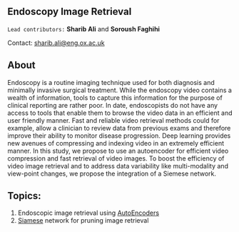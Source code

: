 ## Endoscopy Image Retrieval

``Lead contributors:`` **Sharib Ali** and **Soroush Faghihi** 

Contact: <sharib.ali@eng.ox.ac.uk>

## About 

Endoscopy is a routine imaging technique used for both diagnosis and minimally invasive surgical treatment. While the endoscopy video contains a wealth of information, tools to capture this information for the purpose of clinical reporting are rather poor. In date, endoscopists do not have any access to tools that enable them to browse the video data in an efficient and user friendly manner. Fast and reliable video retrieval methods could for example, allow a clinician to review data from previous exams and therefore improve their ability to monitor disease progression. Deep learning provides new avenues of compressing and indexing video in an extremely efficient manner. In this study, we propose to use an autoencoder for efficient video compression and fast retrieval of video images. To boost the efficiency of video image retrieval and to address data variability like multi-modality and view-point changes, we propose the integration of a Siemese network.

## Topics:

1. Endoscopic image retrieval using [AutoEncoders](https://github.com/sharibox/endoscopyImageRetrieval/tree/master/endo-autoEncoder)
2. [Siamese](https://github.com/sharibox/endoscopyImageRetrieval/tree/master/endo-siamese) network for pruning image retrieval 
